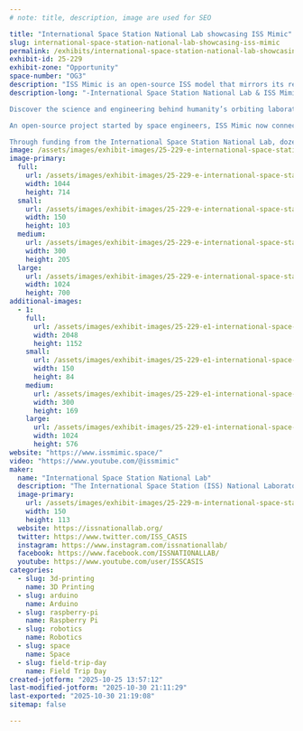 ```yaml
---
# note: title, description, image are used for SEO

title: "International Space Station National Lab showcasing ISS Mimic"
slug: international-space-station-national-lab-showcasing-iss-mimic
permalink: /exhibits/international-space-station-national-lab-showcasing-iss-mimic/
exhibit-id: 25-229
exhibit-zone: "Opportunity"
space-number: "OG3"
description: "ISS Mimic is an open-source ISS model that mirrors its real-time movements using live telemetry."
description-long: "-International Space Station National Lab & ISS Mimic-

Discover the science and engineering behind humanity’s orbiting laboratory! ISS Mimic is a 1:100 physical model of the International Space Station that mirrors its real-time movements using live telemetry from space. The model’s solar arrays move in sync with the actual ISS, live data screens update continuously, and interactive controls let visitors explore how the station operates.

An open-source project started by space engineers, ISS Mimic now connects a global community of teachers, students, enthusiasts, and museums — empowering anyone to build their own model and engage with space exploration.

Through funding from the International Space Station National Lab, dozens of ISS Mimic kits and educational materials have been distributed to schools across the U.S., helping inspire the next generation of innovators in STEM fields and workforce development."
image: /assets/images/exhibit-images/25-229-e-international-space-station-national-lab-showcasing-iss-mimic-freemanlibrarycommunitybuild-300x205.png
image-primary: 
  full:
    url: /assets/images/exhibit-images/25-229-e-international-space-station-national-lab-showcasing-iss-mimic-freemanlibrarycommunitybuild-full.png
    width: 1044
    height: 714
  small:
    url: /assets/images/exhibit-images/25-229-e-international-space-station-national-lab-showcasing-iss-mimic-freemanlibrarycommunitybuild-150x103.png
    width: 150
    height: 103
  medium:
    url: /assets/images/exhibit-images/25-229-e-international-space-station-national-lab-showcasing-iss-mimic-freemanlibrarycommunitybuild-300x205.png
    width: 300
    height: 205
  large:
    url: /assets/images/exhibit-images/25-229-e-international-space-station-national-lab-showcasing-iss-mimic-freemanlibrarycommunitybuild-1024x700.png
    width: 1024
    height: 700
additional-images: 
  - 1:
    full:
      url: /assets/images/exhibit-images/25-229-e1-international-space-station-national-lab-showcasing-iss-mimic-seec2023day2cafeteria-full.jpg
      width: 2048
      height: 1152
    small:
      url: /assets/images/exhibit-images/25-229-e1-international-space-station-national-lab-showcasing-iss-mimic-seec2023day2cafeteria-150x84.jpg
      width: 150
      height: 84
    medium:
      url: /assets/images/exhibit-images/25-229-e1-international-space-station-national-lab-showcasing-iss-mimic-seec2023day2cafeteria-300x169.jpg
      width: 300
      height: 169
    large:
      url: /assets/images/exhibit-images/25-229-e1-international-space-station-national-lab-showcasing-iss-mimic-seec2023day2cafeteria-1024x576.jpg
      width: 1024
      height: 576
website: "https://www.issmimic.space/"
video: "https://www.youtube.com/@issmimic"
maker: 
  name: "International Space Station National Lab"
  description: "The International Space Station (ISS) National Laboratory leverages the unique microgravity environment of the International Space Station to advance science, technology, engineering, and education for the benefit of life on Earth. Managed by the Center for the Advancement of Science in Space (CASIS), the ISS National Lab partners with researchers, educators, and innovators to inspire the next generation and drive groundbreaking discoveries that improve our planet and our future in space."
  image-primary:
    url: /assets/images/exhibit-images/25-229-m-international-space-station-national-lab-showcasing-iss-mimic-2024spaceportareaconferenceforeducators-300x225.jpg
    width: 150
    height: 113
  website: https://issnationallab.org/
  twitter: https://www.twitter.com/ISS_CASIS
  instagram: https://www.instagram.com/issnationallab/
  facebook: https://www.facebook.com/ISSNATIONALLAB/
  youtube: https://www.youtube.com/user/ISSCASIS
categories: 
  - slug: 3d-printing
    name: 3D Printing
  - slug: arduino
    name: Arduino
  - slug: raspberry-pi
    name: Raspberry Pi
  - slug: robotics
    name: Robotics
  - slug: space
    name: Space
  - slug: field-trip-day
    name: Field Trip Day
created-jotform: "2025-10-25 13:57:12"
last-modified-jotform: "2025-10-30 21:11:29"
last-exported: "2025-10-30 21:19:08"
sitemap: false

---
```

